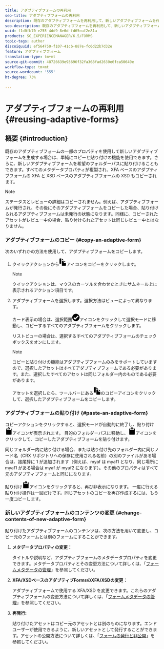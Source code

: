 ```yaml
---
title: アダプティブフォームの再利用
seo-title: アダプティブフォームの再利用
description: 既存のアダプティブフォームを再利用して、新しいアダプティブフォームを作成することができます。
seo-description: 既存のアダプティブフォームを再利用して、新しいアダプティブフォームを作成することができます。
uuid: f1d0fb70-e255-4dd9-8e6d-fd65eaf2e81a
products: SG_EXPERIENCEMANAGER/6.5/FORMS
topic-tags: author
discoiquuid: ef564750-f107-41cb-887e-fc6d22b7d32e
feature: アダプティブフォーム
translation-type: tm+mt
source-git-commit: 48726639e93696f32fa368fad2630e6fca50640e
workflow-type: tm+mt
source-wordcount: '555'
ht-degree: 73%

---
```



# アダプティブフォームの再利用 {#reusing-adaptive-forms}

## 概要 {#introduction}

既存のアダプティブフォームの一部のプロパティを使用して新しいアダプティブフォームを生成する場合は、単純にコピーと貼り付けの機能を使用できます。さらに、新しいアダプティブフォームを希望のフォルダーパスに貼り付けることもできます。すべてのメタデータプロパティが複製され、XFA ベースのアダプティブフォームの XFA と XSD ベースのアダプティブフォームの XSD もコピーされます。

>[!NOTE]
>
>ステータスとレビューの詳細はコピーされません。例えば、アダプティブフォームが発行され、その後にそのアダプティブフォームをコピーした場合、貼り付けられるアダプティブフォームは未発行の状態になります。同様に、コピーされたアセットがレビュー中の場合、貼り付けられたアセットは同じレビュー中とはなりません。

### アダプティブフォームのコピー {#copy-an-adaptive-form}

次のいずれかの方法を使用して、アダプティブフォームをコピーします。

1. クイックアクションから![aem6forms_copy](assets/aem6forms_copy.png)アイコンをコピーをクリックします。

   >[!NOTE]
   >
   >クイックアクションは、マウスのカーソルを合わせたときにサムネール上に表示されるアクション項目です。

1. アダプティブフォームを選択します。選択方法はビューによって異なります。

   カード表示の場合は、選択範囲![aem6forms_check-circle](assets/aem6forms_check-circle.png)アイコンをクリックして選択モードに移動し、コピーするすべてのアダプティブフォームをクリックします。

   リストビューの場合は、選択するすべてのアダプティブフォームのチェックボックスをオンにします。

   >[!NOTE]
   >
   >コピーと貼り付けの機能はアダプティブフォームのみをサポートしていますので、選択したアセットはすべてアダプティブフォームである必要があります。また、選択したすべてのアセットは同じフォルダー内のものである必要があります。

   アセットを選択したら、ツールバーにある![aem6forms_copy](assets/aem6forms_copy.png)のコピーアイコンをクリックして、選択したアダプティブフォームをコピーします。

### アダプティブフォームの貼り付け {#paste-an-adaptive-form}

コピーアクションをクリックすると、選択モードが自動的に終了し、貼り付け![aem6forms_paste](assets/aem6forms_paste.png)アイコンが表示されます。 目的のフォルダーパスに移動し、![aem6forms_paste](assets/aem6forms_paste.png)アイコンをクリックして、コピーしたアダプティブフォームを貼り付けます。

同じフォルダー内に貼り付ける場合、または貼り付け先のフォルダー内に同じノード名（CRX リポジトリへの保存に使用される名前）の別のファイルがある場合は、接尾辞に 1 が追加されます（例えば、myaf は myaf1 となり、同じ場所に myaf1 がある場合は myaf が myaf2 になります）。その他のプロパティはすべて元のアダプティブフォームと同じになります。

貼り付け![aem6forms_paste](assets/aem6forms_paste.png)アイコンをクリックすると、再び非表示になります。 一度に行える貼り付け操作は一回だけです。同じアセットのコピーを再び作成するには、もう一度コピーします。

### 新しいアダプティブフォームのコンテンツの変更 {#change-contents-of-new-adaptive-form}

貼り付けたアダプティブフォームのコンテンツは、次の方法を用いて変更し、コピー元のフォームとは別のフォームにすることができます。

1. **メタデータプロパティの変更：**

   タイトルや説明など、アダプティブフォームのメタデータプロパティを変更できます。メタデータプロパティとその変更方法について詳しくは、「[フォームメタデータの管理](/help/forms/using/manage-form-metadata.md)」を参照してください。

1. **XFA/XSDベースのアダプティブFormsのXFA/XSDの変更：**

   アダプティブフォームで使用する XFA/XSD を変更できます。これらのアダプティブフォームの変更方法について詳しくは、「[フォームメタデータの管理](/help/forms/using/manage-form-metadata.md)」を参照してください。

1. **再発行:**

   貼り付けたアセットはコピー元のアセットとは別のものになります。エンドユーザーが使用できるように、新しいアセットとして発行することができます。アセットの公開方法について詳しくは、「[フォームの発行と非公開](/help/forms/using/publishing-unpublishing-forms.md)」を参照してください。

